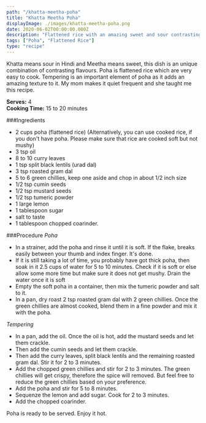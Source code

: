 ```yaml
---
path: "/khatta-meetha-poha"
title: "Khatta Meetha Poha"
displayImage: ./images/khatta-meetha-poha.png
date: 2020-06-02T00:00:00.000Z
description: "Flattened rice with an amazing sweet and sour contrasting combination."
tags: ["Poha", "Flattened Rice"]
type: "recipe"
---
```


Khatta means sour in Hindi and Meetha means sweet, this dish is an unique combination of contrasting flavours. Poha is flattened rice which are very easy to cook. Tempering is an important element of poha as it adds an amazing texture to it. My mom makes it quiet frequent and she taught me this recipe. 

**Serves:** 4\
**Cooking Time:** 15 to 20 minutes

###Ingredients
- 2 cups poha (flattened rice) (Alternatively, you can use cooked rice, if you don't have poha. Please make sure that rice are cooked soft but not mushy)
- 3 tsp oil
- 8 to 10 curry leaves
- 1 tsp split black lentils (urad dal)
- 3 tsp roasted gram dal
- 5 to 6 green chillies, keep one aside and chop in about 1/2 inch size
- 1/2 tsp cumin seeds
- 1/2 tsp mustard seeds
- 1/2 tsp tumeric powder
- 1 large lemon
- 1 tablespoon sugar
- salt to taste
- 1 tablespoon chopped coarinder.

###Procedure
*Poha*
- In a strainer, add the poha and rinse it until it is soft. If the flake, breaks easily between your thumb and index finger. It's done. 
- If it is still taking a lot of time, you probably have got thick poha, then soak in it 2.5 cups of water for 5 to 10 minutes. Check if it is soft or else allow some more time but make sure it does not get mushy. Drain the water once it is soft
- Empty the soft poha in a container, then mix the tumeric powder and salt to it.
- In a pan, dry roast 2 tsp roasted gram dal with 2 green chillies. Once the green chillies are almost cooked, blend them in a fine powder and mix it with the poha.

*Tempering*
- In a pan, add the oil. Once the oil is hot, add the mustard seeds and let them crackle. 
- Then add the cumin seeds and let them crackle.
- Then add the curry leaves, split black lentils and the remaining roasted gram dal. Stir it for 2 to 3 minutes.
- Add the chopped green chillies and stir for 2 to 3 minutes. The green chillies will get crispy, therefore the spice will removed. But feel free to reduce the green chillies based on your preference. 
- Add the poha and stir for 5 to 8 minutes. 
- Sequenze the lemon and add sugar. Cook for 2 to 3 minutes. 
- Add the chopped coarinder. 

Poha is ready to be served. Enjoy it hot. 